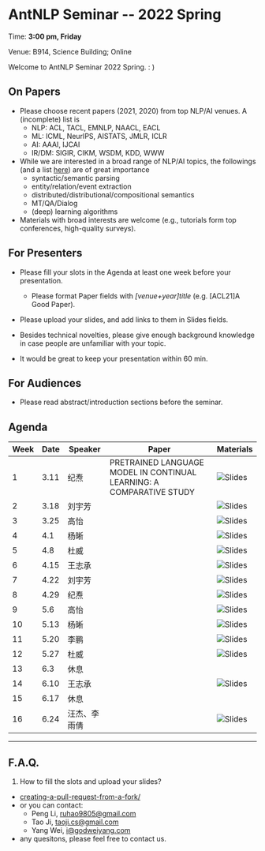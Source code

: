 # AntNLP Seminar -- 2022 Spring

Time: **3:00 pm, Friday**

Venue: B914, Science Building; Online

Welcome to AntNLP Seminar 2022 Spring. : )

## On Papers

- Please choose recent papers (2021, 2020) from top NLP/AI venues. A (incomplete) list is
  - NLP: ACL, TACL, EMNLP, NAACL, EACL
  - ML: ICML, NeurIPS, AISTATS, JMLR, ICLR
  - AI: AAAI, IJCAI
  - IR/DM: SIGIR, CIKM, WSDM, KDD, WWW
- While we are interested in a broad range of NLP/AI topics, the followings (and a list [here](https://slack-files.com/T22T1UP8Q-FLT6K0WDV-c037db5283)) are of great importance
  - syntactic/semantic parsing
  - entity/relation/event extraction
  - distributed/distributional/compositional semantics
  - MT/QA/Dialog
  - (deep) learning algorithms
- Materials with broad interests are welcome (e.g., tutorials form top conferences, high-quality surveys).

## For Presenters

- Please fill your slots in the Agenda at least one week before your presentation.

  - Please format Paper fields with *[venue+year]title* (e.g. [ACL21]A Good Paper).
- Please upload your slides, and add links to them in Slides fields.
  
- Besides technical novelties, please give enough background knowledge in case people are unfamiliar with your topic.

- It would be great to keep your presentation within 60 min.

## For Audiences

- Please read abstract/introduction sections before the seminar.

## Agenda

| Week | Date | Speaker | Paper | Materials |
| ---- | ---- | ------- | ----- | --------- |
| 1    | 3.11 | 纪焘    | PRETRAINED LANGUAGE MODEL IN CONTINUAL LEARNING: A COMPARATIVE STUDY    | ![Slides](https://github.com/lala370/seminar/tree/master/2022Spring_AntNLP/week1)          |
| 2    | 3.18 | 刘宇芳  |       | ![Slides](https://github.com/lala370/seminar/tree/master/2022Spring_AntNLP/week2)          |
| 3    | 3.25 | 高怡    |       | ![Slides](https://github.com/lala370/seminar/tree/master/2022Spring_AntNLP/week3)          |
| 4    | 4.1  | 杨晰    |       | ![Slides](https://github.com/lala370/seminar/tree/master/2022Spring_AntNLP/week4)          |
| 5    | 4.8  | 杜威    |       | ![Slides](https://github.com/lala370/seminar/tree/master/2022Spring_AntNLP/week5)          |
| 6    | 4.15 | 王志承  |       | ![Slides](https://github.com/lala370/seminar/tree/master/2022Spring_AntNLP/week6)          |
| 7    | 4.22 | 刘宇芳  |       | ![Slides](https://github.com/lala370/seminar/tree/master/2022Spring_AntNLP/week7)          |
| 8    | 4.29 | 纪焘    |       | ![Slides](https://github.com/lala370/seminar/tree/master/2022Spring_AntNLP/week8)          |
| 9    | 5.6  | 高怡    |       | ![Slides](https://github.com/lala370/seminar/tree/master/2022Spring_AntNLP/week9)          |
| 10   | 5.13 | 杨晰    |       | ![Slides](https://github.com/lala370/seminar/tree/master/2022Spring_AntNLP/week10)         |
| 11   | 5.20 | 李鹏    |       | ![Slides](https://github.com/lala370/seminar/tree/master/2022Spring_AntNLP/week11)          |
| 12   | 5.27 | 杜威  |       | ![Slides](https://github.com/lala370/seminar/tree/master/2022Spring_AntNLP/week12)          |
| 13   | 6.3  | 休息  |       |           |
| 14   | 6.10 | 王志承   |       |  ![Slides](https://github.com/lala370/seminar/tree/master/2022Spring_AntNLP/week14)         |
| 15   | 6.17 | 休息    |       |           |
| 16   | 6.24 | 汪杰、李雨倩    |      | ![Slides](https://github.com/lala370/seminar/tree/master/2022Spring_AntNLP/week16)          |

------

## F.A.Q.

1. How to fill the slots and upload your slides?

- [creating-a-pull-request-from-a-fork/](https://help.github.com/articles/creating-a-pull-request-from-a-fork/)
- or you can contact:
  - Peng Li, [ruhao9805@gmail.com](mailto:ruhao9805@gmail.com)
  - Tao Ji, [taoji.cs@gmail.com](mailto:taoji.cs@gmail.com)
  - Yang Wei, [i@godweiyang.com](mailto:i@godweiyang.com)
- any quesitons, please feel free to contact us.
